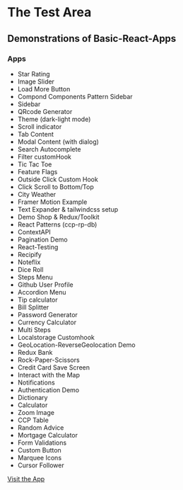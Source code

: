 # The Test Area

## Demonstrations of Basic-React-Apps

### Apps

- Star Rating
- Image Slider
- Load More Button
- Compond Components Pattern Sidebar
- Sidebar
- QRcode Generator
- Theme (dark-light mode)
- Scroll indicator
- Tab Content
- Modal Content (with dialog)
- Search Autocomplete
- Filter customHook
- Tic Tac Toe
- Feature Flags
- Outside Click Custom Hook
- Click Scroll to Bottom/Top
- City Weather
- Framer Motion Example
- Text Expander & tailwindcss setup
- Demo Shop & Redux/Toolkit
- React Patterns (ccp-rp-db)
- ContextAPI
- Pagination Demo
- React-Testing
- Recipify
- Noteflix
- Dice Roll
- Steps Menu
- Github User Profile
- Accordion Menu
- Tip calculator
- Bill Splitter
- Password Generator
- Currency Calculator
- Multi Steps
- Localstorage Customhook
- GeoLocation-ReverseGeolocation Demo
- Redux Bank
- Rock-Paper-Scissors
- Credit Card Save Screen
- Interact with the Map
- Notifications
- Authentication Demo
- Dictionary
- Calculator
- Zoom Image
- CCP Table
- Random Advice
- Mortgage Calculator
- Form Validations
- Custom Button
- Marquee Icons
- Cursor Follower

[Visit the App](https://test-area-app.netlify.app/)